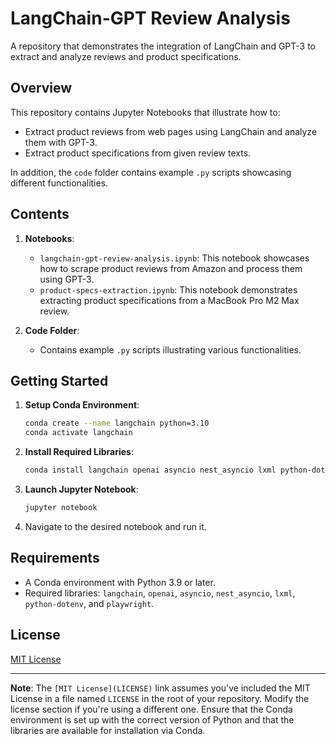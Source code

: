 # LangChain-GPT Review Analysis

A repository that demonstrates the integration of LangChain and GPT-3 to extract and analyze reviews and product specifications.

## Overview

This repository contains Jupyter Notebooks that illustrate how to:

- Extract product reviews from web pages using LangChain and analyze them with GPT-3.
- Extract product specifications from given review texts.

In addition, the `code` folder contains example `.py` scripts showcasing different functionalities.

## Contents

1. **Notebooks**:

   - `langchain-gpt-review-analysis.ipynb`: This notebook showcases how to scrape product reviews from Amazon and process them using GPT-3.
   - `product-specs-extraction.ipynb`: This notebook demonstrates extracting product specifications from a MacBook Pro M2 Max review.

2. **Code Folder**:
   - Contains example `.py` scripts illustrating various functionalities.

## Getting Started

1. **Setup Conda Environment**:

   ```bash
   conda create --name langchain python=3.10
   conda activate langchain
   ```

2. **Install Required Libraries**:

   ```bash
   conda install langchain openai asyncio nest_asyncio lxml python-dotenv playwright
   ```

3. **Launch Jupyter Notebook**:

   ```bash
   jupyter notebook
   ```

4. Navigate to the desired notebook and run it.

## Requirements

- A Conda environment with Python 3.9 or later.
- Required libraries: `langchain`, `openai`, `asyncio`, `nest_asyncio`, `lxml`, `python-dotenv`, and `playwright`.

## License

[MIT License](LICENSE)

---

**Note**: The `[MIT License](LICENSE)` link assumes you've included the MIT License in a file named `LICENSE` in the root of your repository. Modify the license section if you're using a different one. Ensure that the Conda environment is set up with the correct version of Python and that the libraries are available for installation via Conda.
